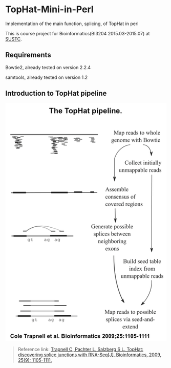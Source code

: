 # TopHat-Mini-in-Perl
Implementation of the main function, splicing, of TopHat in perl

This is course project for Bioinformatics(BI3204 2015.03-2015.07) at [SUSTC](http://www.sustc.edu.cn/). 


## Requirements
Bowtie2, already tested on version 2.2.4

samtools, already tested on version 1.2

## Introduction to TopHat pipeline
![Image of TopHat pipeline](https://github.com/RodenLuo/TopHat-Mini-in-Perl/blob/master/images/tophat_pipeline.png)

>Reference link: [Trapnell C, Pachter L, Salzberg S L. TopHat: discovering splice junctions with RNA-Seq[J]. Bioinformatics, 2009, 25(9): 1105-1111.](http://bioinformatics.oxfordjournals.org/content/25/9/1105.full)

